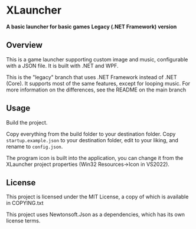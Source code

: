 # XLauncher
**A basic launcher for basic games**
**Legacy (.NET Framework) version**

## Overview

This is a game launcher supporting custom image and music, configurable with a JSON file. It is built with .NET and WPF.

This is the "legacy" branch that uses .NET Framework instead of .NET (Core). It supports most of the same features, except for looping music. For more information on the differences, see the README on the main branch

## Usage

Build the project.

Copy everything from the build folder to your destination folder. Copy `startup.example.json` to your destination folder, edit to your liking, and rename to `config.json`.

The program icon is built into the application, you can change it from the XLauncher project properties (Win32 Resources->Icon in VS2022).

## License

This project is licensed under the MIT License, a copy of which is available in COPYING.txt

This project uses Newtonsoft.Json as a dependencies, which has its own license terms.